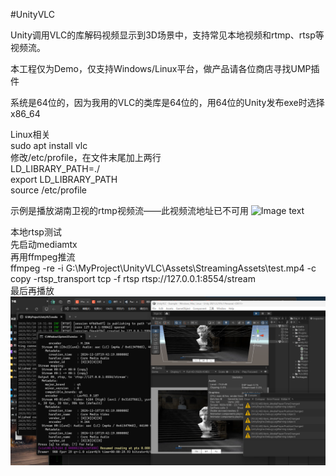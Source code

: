 #UnityVLC

Unity调用VLC的库解码视频显示到3D场景中，支持常见本地视频和rtmp、rtsp等视频流。

本工程仅为Demo，仅支持Windows/Linux平台，做产品请各位商店寻找UMP插件

系统是64位的，因为我用的VLC的类库是64位的，用64位的Unity发布exe时选择x86_64 

Linux相关  
sudo apt install vlc  
修改/etc/profile，在文件末尾加上两行  
LD_LIBRARY_PATH=./  
export LD_LIBRARY_PATH  
source /etc/profile  

示例是播放湖南卫视的rtmp视频流——此视频流地址已不可用
![Image text](https://images.gitee.com/uploads/images/2019/0626/100814_893f7478_80624.jpeg)  


本地rtsp测试     
先启动mediamtx    
再用ffmpeg推流   
ffmpeg -re -i G:\MyProject\UnityVLC\Assets\StreamingAssets\test.mp4 -c copy -rtsp_transport tcp -f rtsp rtsp://127.0.0.1:8554/stream    
最后再播放   
![输入图片说明](%E6%9C%AC%E5%9C%B0rtsp%E6%B5%8B%E8%AF%95.png)